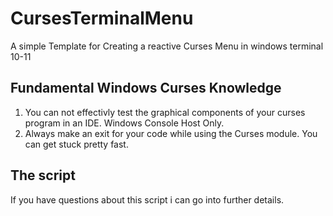 # CursesTerminalMenu
A simple Template for Creating a reactive Curses Menu in windows terminal 10-11




## Fundamental Windows Curses Knowledge

1. You can not effectivly test the graphical components of your curses program in an IDE. Windows Console Host Only.
2. Always make an exit for your code while using the Curses module. You can get stuck pretty fast.


## The script

If you have questions about this script i can go into further details.
